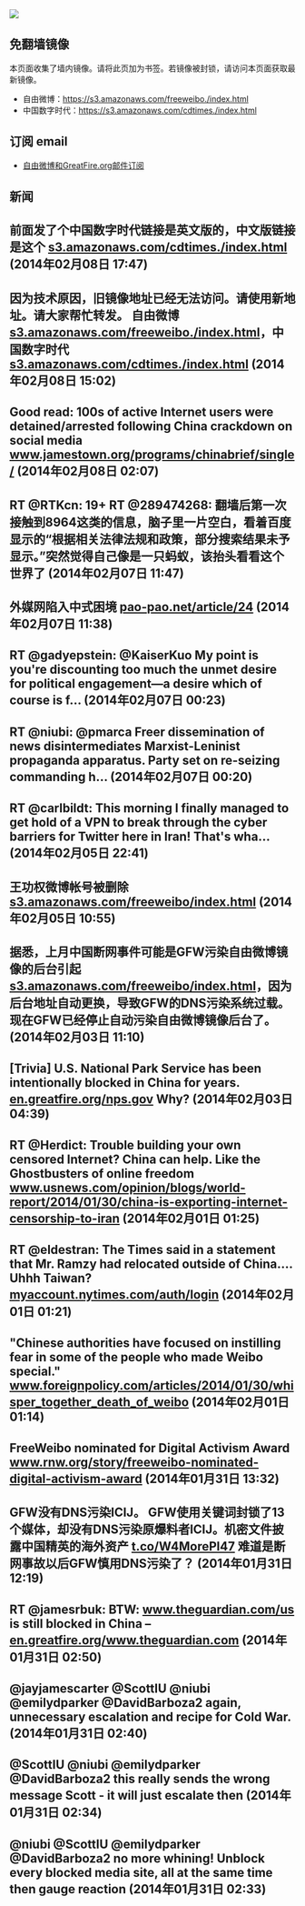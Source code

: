 <img src="logos.png" />

## 免翻墙镜像
本页面收集了墙内镜像。请将此页加为书签。若镜像被封锁，请访问本页面获取最新镜像。
* 自由微博：https://s3.amazonaws.com/freeweibo./index.html
* 中国数字时代：https://s3.amazonaws.com/cdtimes./index.html

## 订阅 email
* <a href="https://greatfire.us7.list-manage.com/subscribe?u=854fca58782082e0cbdf204a0&id=c78949b93c">自由微博和GreatFire.org邮件订阅</a>
		
## 新闻
前面发了个中国数字时代链接是英文版的，中文版链接是这个 <a href="https://s3.amazonaws.com/cdtimes./index.html?u=chinese">s3.amazonaws.com/cdtimes./index.html</a> (2014年02月08日 17:47)
 ---
因为技术原因，旧镜像地址已经无法访问。请使用新地址。请大家帮忙转发。 自由微博 <a href="https://s3.amazonaws.com/freeweibo./index.html">s3.amazonaws.com/freeweibo./index.html</a>，中国数字时代 <a href="https://s3.amazonaws.com/cdtimes./index.html">s3.amazonaws.com/cdtimes./index.html</a> (2014年02月08日 15:02)
 ---
Good read: 100s of active Internet users were detained/arrested following China crackdown on social media  <a href="http://www.jamestown.org/programs/chinabrief/single/?tx_ttnews[tt_news]=41934&tx_ttnews[backPid]=25&cHash=7346b007e095a59e5d950667471065bb#.UvUX8kJ_sU5">www.jamestown.org/programs/chinabrief/single/</a> (2014年02月08日 02:07)
 ---
RT @RTKcn: 19+ RT @289474268: 翻墙后第一次接触到8964这类的信息，脑子里一片空白，看着百度显示的“根据相关法律法规和政策，部分搜索结果未予显示。”突然觉得自己像是一只蚂蚁，该抬头看看这个世界了 (2014年02月07日 11:47)
 ---
外媒网陷入中式困境 <a href="https://pao-pao.net/article/24">pao-pao.net/article/24</a> (2014年02月07日 11:38)
 ---
RT @gadyepstein: @KaiserKuo My point is you're discounting too much the unmet desire for political engagement—a desire which of course is f… (2014年02月07日 00:23)
 ---
RT @niubi: @pmarca Freer dissemination of news disintermediates Marxist-Leninist propaganda apparatus. Party set on re-seizing commanding h… (2014年02月07日 00:20)
 ---
RT @carlbildt: This morning I finally managed to get hold of a VPN to break through the cyber barriers for Twitter here in Iran! That's wha… (2014年02月05日 22:41)
 ---
王功权微博帐号被删除 <a href="https://s3.amazonaws.com/freeweibo/index.html?u=weibo/%40%E7%9B%8A%E8%A5%BF%E9%9B%8D%E4%BB%B2">s3.amazonaws.com/freeweibo/index.html</a> (2014年02月05日 10:55)
 ---
据悉，上月中国断网事件可能是GFW污染自由微博镜像的后台引起<a href="https://s3.amazonaws.com/freeweibo/index.html">s3.amazonaws.com/freeweibo/index.html</a>，因为后台地址自动更换，导致GFW的DNS污染系统过载。 现在GFW已经停止自动污染自由微博镜像后台了。 (2014年02月03日 11:10)
 ---
[Trivia] U.S. National Park Service has been intentionally blocked in China for years. <a href="https://en.greatfire.org/nps.gov">en.greatfire.org/nps.gov</a> Why? (2014年02月03日 04:39)
 ---
RT @Herdict: Trouble building your own censored Internet? China can help.  Like the Ghostbusters of online freedom <a href="http://www.usnews.com/opinion/blogs/world-report/2014/01/30/china-is-exporting-internet-censorship-to-iran">www.usnews.com/opinion/blogs/world-report/2014/01/30/china-is-exporting-internet-censorship-to-iran</a> (2014年02月01日 01:25)
 ---
RT @eldestran: The Times said in a statement that Mr. Ramzy had relocated outside of China.... Uhhh Taiwan? <a href="https://myaccount.nytimes.com/auth/login?URI=http%3A%2F%2Fwww.nytimes.com%2F2014%2F01%2F31%2Fworld%2Fasia%2Fwhite-house-urges-china-to-act-on-journalists-visas.html%3Fsmid%3Dtw-share%26_r%3D5&REFUSE_COOKIE_ERROR=SHOW_ERROR">myaccount.nytimes.com/auth/login</a> (2014年02月01日 01:21)
 ---
"Chinese authorities have focused on instilling fear in some of the people who made Weibo special." <a href="http://www.foreignpolicy.com/articles/2014/01/30/whisper_together_death_of_weibo">www.foreignpolicy.com/articles/2014/01/30/whisper_together_death_of_weibo</a> (2014年02月01日 01:14)
 ---
FreeWeibo nominated for Digital Activism Award <a href="http://www.rnw.org/story/freeweibo-nominated-digital-activism-award">www.rnw.org/story/freeweibo-nominated-digital-activism-award</a> (2014年01月31日 13:32)
 ---
GFW没有DNS污染ICIJ。 GFW使用关键词封锁了13个媒体，却没有DNS污染原爆料者ICIJ。机密文件披露中国精英的海外资产  <a href="https://t.co/W4MorePl47">t.co/W4MorePl47</a> 难道是断网事故以后GFW慎用DNS污染了？ (2014年01月31日 12:19)
 ---
RT @jamesrbuk: BTW: <a href="http://www.theguardian.com/us">www.theguardian.com/us</a> is still blocked in China – <a href="https://en.greatfire.org/www.theguardian.com">en.greatfire.org/www.theguardian.com</a> (2014年01月31日 02:50)
 ---
@jayjamescarter @ScottIU @niubi @emilydparker @DavidBarboza2 again, unnecessary escalation and recipe for Cold War. (2014年01月31日 02:40)
 ---
@ScottIU @niubi @emilydparker @DavidBarboza2 this really sends the wrong message Scott - it will just escalate then (2014年01月31日 02:34)
 ---
@niubi @ScottIU @emilydparker @DavidBarboza2 no more whining! Unblock every blocked media site, all at the same time then gauge reaction (2014年01月31日 02:33)
 ---
